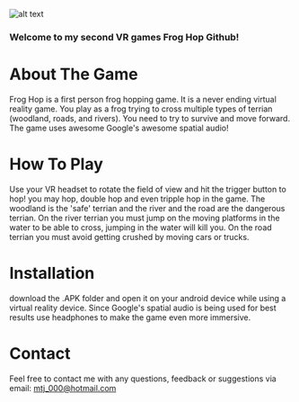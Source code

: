 ![alt text](http://i.imgur.com/hVKG4wt.png "Frog Hop Logo")

### Welcome to my second VR games Frog Hop Github!

# About The Game

Frog Hop is a first person frog hopping game. It is a never ending virtual reality game. You play as a frog trying to cross multiple types of terrian (woodland, roads, and rivers). You need to try to survive and move forward. The game uses awesome Google's awesome spatial audio!

# How To Play

Use your VR headset to rotate the field of view and hit the trigger button to hop! you may hop, double hop and even tripple hop in the game. The woodland is the 'safe' terrian and the river and the road are the dangerous terrian. On the river terrian you must jump on the moving platforms  in the water to be able to cross, jumping in the water will kill you. On the road terrian you must avoid getting crushed by moving cars or trucks.

# Installation

download the .APK folder and open it on your android device while using a virtual reality device. Since Google's spatial audio is being used for best results use headphones to make the game even more immersive.

# Contact 

Feel free to contact me with any questions, feedback or suggestions via email: mtj_000@hotmail.com

